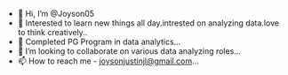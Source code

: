 - 👋 Hi, I’m @Joyson05
- 👀 Interested to learn new things all day.intrested on analyzing data.love to think creatively..
- 🌱 Completed PG Program in data analytics...
- 💞️ I’m looking to collaborate on various data analyzing roles...
- 📫 How to reach me - joysonjustinjl@gmail.com...

<!---
Joyson05/Joyson05 is a ✨ special ✨ repository because its `README.md` (this file) appears on your GitHub profile.
You can click the Preview link to take a look at your changes.
--->
